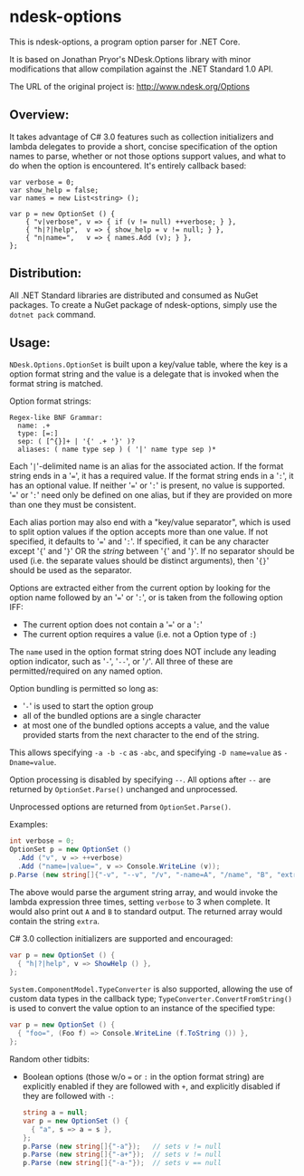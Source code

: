 ndesk-options
=============

This is ndesk-options, a program option parser for .NET Core.

It is based on Jonathan Pryor's NDesk.Options library with minor modifications
that allow compilation against the .NET Standard 1.0 API.

The URL of the original project is: http://www.ndesk.org/Options

Overview:
--------

It takes advantage of C# 3.0 features such as collection initializers and
lambda delegates to provide a short, concise specification of the option 
names to parse, whether or not those options support values, and what to do 
when the option is encountered.  It's entirely callback based:

	var verbose = 0;
	var show_help = false;
	var names = new List<string> ();

	var p = new OptionSet () {
		{ "v|verbose", v => { if (v != null) ++verbose; } },
		{ "h|?|help",  v => { show_help = v != null; } },
		{ "n|name=",   v => { names.Add (v); } },
	};

Distribution:
------------

All .NET Standard libraries are distributed and consumed as NuGet packages.
To create a NuGet package of ndesk-options, simply use the `dotnet pack`
command.

Usage:
-----

`NDesk.Options.OptionSet` is built upon a key/value table, where the
key is a option format string and the value is a delegate that is 
invoked when the format string is matched.

Option format strings:

    Regex-like BNF Grammar: 
      name: .+
      type: [=:]
      sep: ( [^{}]+ | '{' .+ '}' )?
      aliases: ( name type sep ) ( '|' name type sep )*

Each '`|`'-delimited name is an alias for the associated action. If the
format string ends in a '`=`', it has a required value. If the format
string ends in a '`:`', it has an optional value. If neither '`=`' or '`:`'
is present, no value is supported. '`=`' or '`:`' need only be defined on one
alias, but if they are provided on more than one they must be consistent.

Each alias portion may also end with a "key/value separator", which is used
to split option values if the option accepts more than one value. If not
specified, it defaults to '`=`' and '`:`'. If specified, it can be any
character except '`{`' and '`}`' OR the *string* between '`{`' and '`}`'. If
no separator should be used (i.e. the separate values should be distinct
arguments), then '`{}`' should be used as the separator.

Options are extracted either from the current option by looking for the option
name followed by an '`=`' or '`:`', or is taken from the following option IFF:
 - The current option does not contain a '`=`' or a '`:`'
 - The current option requires a value (i.e. not a Option type of `:`)

The `name` used in the option format string does NOT include any leading
option indicator, such as '`-`', '`--`', or '`/`'. All three of these are
permitted/required on any named option.

Option bundling is permitted so long as:
  - '`-`' is used to start the option group
  - all of the bundled options are a single character
  - at most one of the bundled options accepts a value, and the value
    provided starts from the next character to the end of the string.

This allows specifying `-a -b -c` as `-abc`, and specifying `-D name=value`
as `-Dname=value`.

Option processing is disabled by specifying `--`. All options after `--`
are returned by `OptionSet.Parse()` unchanged and unprocessed.

Unprocessed options are returned from `OptionSet.Parse()`.

Examples:

```cs
int verbose = 0;
OptionSet p = new OptionSet ()
  .Add ("v", v => ++verbose)
  .Add ("name=|value=", v => Console.WriteLine (v));
p.Parse (new string[]{"-v", "--v", "/v", "-name=A", "/name", "B", "extra"});
```

The above would parse the argument string array, and would invoke the
lambda expression three times, setting `verbose` to 3 when complete.
It would also print out `A` and `B` to standard output.
The returned array would contain the string `extra`.

C# 3.0 collection initializers are supported and encouraged:

```cs
var p = new OptionSet () {
  { "h|?|help", v => ShowHelp () },
};
```

`System.ComponentModel.TypeConverter` is also supported, allowing the use of
custom data types in the callback type; `TypeConverter.ConvertFromString()`
is used to convert the value option to an instance of the specified
type:

```cs
var p = new OptionSet () {
  { "foo=", (Foo f) => Console.WriteLine (f.ToString ()) },
};
```

Random other tidbits:

 - Boolean options (those w/o `=` or `:` in the option format string)
   are explicitly enabled if they are followed with `+`, and explicitly
   disabled if they are followed with `-`:
   
   ```cs
   string a = null;
   var p = new OptionSet () {
     { "a", s => a = s },
   };
   p.Parse (new string[]{"-a"});   // sets v != null
   p.Parse (new string[]{"-a+"});  // sets v != null
   p.Parse (new string[]{"-a-"});  // sets v == null
   ```
